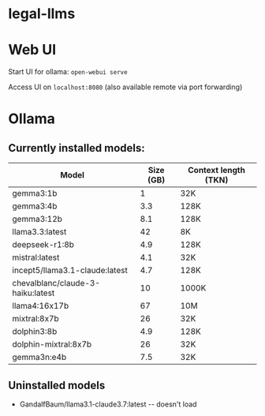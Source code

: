 # legal-llms

# Web UI
Start UI for ollama: ```open-webui serve```

Access UI on ```localhost:8080``` (also available remote via port forwarding)

# Ollama
## Currently installed models:

| Model                             | Size (GB) | Context length  (TKN) |
| --------------------------------- | --------- | --------------------- |
| gemma3:1b                         | 1         | 32K                   |
| gemma3:4b                         | 3.3       | 128K                  |
| gemma3:12b                        | 8.1       | 128K                  |
| llama3.3:latest                   | 42        | 8K                    |
| deepseek-r1:8b                    | 4.9       | 128K                  |
| mistral:latest                    | 4.1       | 32K                   |
| incept5/llama3.1-claude:latest    | 4.7       | 128K                  |
| chevalblanc/claude-3-haiku:latest | 10        | 1000K                 |
| llama4:16x17b                     | 67        | 10M                   |
| mixtral:8x7b                      | 26        | 32K                   |
| dolphin3:8b                       | 4.9       | 128K                  |
| dolphin-mixtral:8x7b              | 26        | 32K                   |
| gemma3n:e4b                       | 7.5       | 32K                   |



## Uninstalled models
- GandalfBaum/llama3.1-claude3.7:latest -- doesn't load